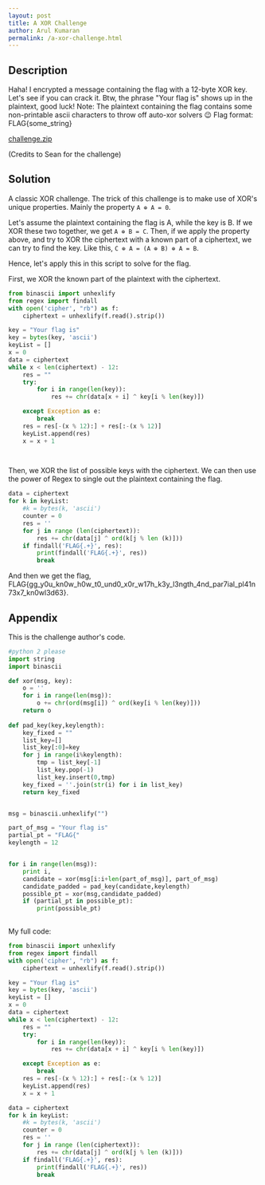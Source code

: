 ```yaml
---
layout: post
title: A XOR Challenge
author: Arul Kumaran
permalink: /a-xor-challenge.html
---
```



## Description
Haha! I encrypted a message containing the flag with a 12-byte XOR key. Let's see if you can crack it. Btw, the phrase "Your flag is" shows up in the plaintext, good luck!
Note: The plaintext containing the flag contains some non-printable ascii characters to throw off auto-xor solvers :wink:
Flag format: FLAG{some_string}


[challenge.zip](https://github.com/xxdydx/blog/files/6801980/challenge.zip)


(Credits to Sean for the challenge)

## Solution
A classic XOR challenge. The trick of this challenge is to make use of XOR's unique properties. Mainly the property ```A ⊕ A = 0```. 


Let's assume the plaintext containing the flag is A, while the key is B. If we XOR these two together, we get ```A ⊕ B = C```. 
Then, if we apply the property above, and try to XOR the ciphertext with a known part of a ciphertext, we can try to find the key.
Like this, ```C ⊕ A = (A ⊕ B) ⊕ A = B```.


Hence, let's apply this in this script to solve for the flag.


First, we XOR the known part of the plaintext with the ciphertext.

```python
from binascii import unhexlify
from regex import findall
with open('cipher', "rb") as f:
    ciphertext = unhexlify(f.read().strip())

key = "Your flag is"
key = bytes(key, 'ascii')
keyList = []
x = 0
data = ciphertext
while x < len(ciphertext) - 12:
    res = ""
    try:
        for i in range(len(key)):
            res += chr(data[x + i] ^ key[i % len(key)])

    except Exception as e:
        break
    res = res[-(x % 12):] + res[:-(x % 12)]
    keyList.append(res)
    x = x + 1

    
```

Then, we XOR the list of possible keys with the ciphertext. We can then use the power of Regex to single out the plaintext containing the flag.


```python
data = ciphertext
for k in keyList:
    #k = bytes(k, 'ascii')
    counter = 0
    res = ''
    for j in range (len(ciphertext)):
        res += chr(data[j] ^ ord(k[j % len (k)]))
    if findall('FLAG{.+}', res):
        print(findall('FLAG{.+}', res))
        break
```

And then we get the flag, FLAG{gg_y0u_kn0w_h0w_t0_und0_x0r_w17h_k3y_l3ngth_4nd_par7ial_pl41n73x7_kn0wl3d63}.


## Appendix
This is the challenge author's code. 
```python
#python 2 please
import string
import binascii

def xor(msg, key):
    o = ''
    for i in range(len(msg)):
        o += chr(ord(msg[i]) ^ ord(key[i % len(key)]))
    return o
  
def pad_key(key,keylength):
    key_fixed = ""
    list_key=[]
    list_key[:0]=key
    for j in range(i%keylength):
        tmp = list_key[-1]
        list_key.pop(-1)
        list_key.insert(0,tmp)
    key_fixed = ''.join(str(i) for i in list_key)
    return key_fixed


msg = binascii.unhexlify("")

part_of_msg = "Your flag is"
partial_pt = "FLAG{"
keylength = 12


for i in range(len(msg)):
    print i,
    candidate = xor(msg[i:i+len(part_of_msg)], part_of_msg)
    candidate_padded = pad_key(candidate,keylength)
    possible_pt = xor(msg,candidate_padded)
    if (partial_pt in possible_pt):
        print(possible_pt)
            
```

My full code:
```python
from binascii import unhexlify
from regex import findall
with open('cipher', "rb") as f:
    ciphertext = unhexlify(f.read().strip())

key = "Your flag is"
key = bytes(key, 'ascii')
keyList = []
x = 0
data = ciphertext
while x < len(ciphertext) - 12:
    res = ""
    try:
        for i in range(len(key)):
            res += chr(data[x + i] ^ key[i % len(key)])

    except Exception as e:
        break
    res = res[-(x % 12):] + res[:-(x % 12)]
    keyList.append(res)
    x = x + 1

data = ciphertext
for k in keyList:
    #k = bytes(k, 'ascii')
    counter = 0
    res = ''
    for j in range (len(ciphertext)):
        res += chr(data[j] ^ ord(k[j % len (k)]))
    if findall('FLAG{.+}', res):
        print(findall('FLAG{.+}', res))
        break
```

